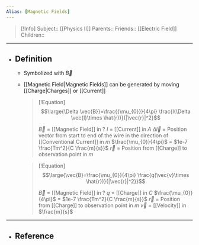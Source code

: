 ```yaml
---
Alias: [Magnetic Fields]
---
```

> [!Info]
> Subject:: [[Physics II]]
> Parents:: 
> Friends:: [[Electric Field]]
> Children:: 
---
- ## Definition
	- Symbolized with $\vec{B}$
	- [[Magnetic Field|Magnetic Fields]] can be generated by moving [[Charge|Charges]] or [[Current]]
	  > [!Equation]
	  > $$\large{\Delta \vec{B}}=\frac{{\mu_{0}}}{4\pi} \frac{I(\Delta \vec{l}\times \hat{r})}{|\vec{r}|^2}$$
	  > 
	  > $\vec{B}$ = [[Magnetic Field]] in $?$
	  > $I$ = [[Current]] in $A$
	  > $\Delta \vec{l}$ = Position vector from start to end of the wire in the direction of [[Conventional Current]] in $m$
	  > $\frac{\mu_{0}}{4\pi}$ = $1e-7 \frac{Tm^2}{C \frac{m}{s}}$
	  > $\vec{r}$ = Position from [[Charge]] to observation point in $m$
	  
      > [!Equation]
	  > $$\large{\vec{B}=\frac{\mu_{0}}{4\pi} \frac{q(\vec{v}\times \hat{r})}{|\vec{r}|^2}}$$
	  > 
	  > $\vec{B}$ = [[Magnetic Field]] in $?$
	  > $q$ = [[Charge]] in $C$
	  > $\frac{\mu_{0}}{4\pi}$ = $1e-7 \frac{Tm^2}{C \frac{m}{s}}$
	  > $\vec{r}$ = Position from [[Charge]] to observation point in $m$
	  > $\vec{v}$ = [[Velocity]] in $\frac{m}{s}$
---
- ## Reference
